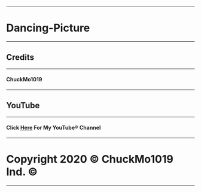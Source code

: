 ---------------
# Dancing-Picture
---------------
## Credits
----------------------------------------
#### ChuckMo1019
----------------------------------------
## YouTube
-----------------------------
#### Click [Here](https://www.youtube.com/channel/UCu8pllELfuiADhHxcgcr4nA) For My YouTube® Channel
-----------------------------------
# Copyright 2020 © ChuckMo1019 Ind. ©
-------------------------------------
